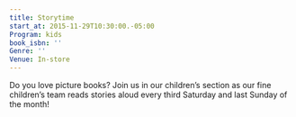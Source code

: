 ```yaml
---
title: Storytime
start_at: 2015-11-29T10:30:00.-05:00
Program: kids
book_isbn: ''
Genre: ''
Venue: In-store
---
```


Do you love picture books? Join us in our children’s section as our fine children’s team reads stories aloud every third Saturday and last Sunday of the month!